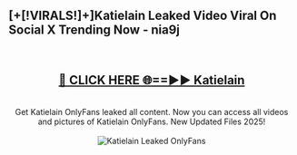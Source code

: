 <h2>[+[!VIRALS!]+]Katielain Leaked Video Viral On Social X Trending Now - nia9j</h2>
<br>
<div align="center">
<h2><a href="https://libra.edu.pl?Katielain" rel="nofollow">🔴 CLICK HERE 🌐==►► Katielain</a></h2>
<br>
Get Katielain OnlyFans leaked all content. Now you can access all videos and pictures of Katielain OnlyFans. New Updated Files 2025!
<br>
<br>
<a href="https://libra.edu.pl?Katielain" rel="nofollow" data-target="animated-image.originalLink"><img src="https://i.ibb.co.com/WyWwxjT/player-gif2.gif" alt="Katielain Leaked OnlyFans" style="max-width: 100%; display: inline-block;" data-target="animated-image.originalImage"></a>
</div>
<br>